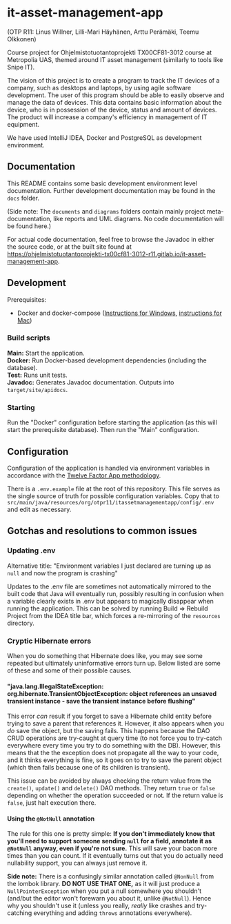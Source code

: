 <!-- @formatter:off -->

# it-asset-management-app
(OTP R11: Linus Willner, Lilli-Mari Häyhänen, Arttu Perämäki, Teemu Olkkonen)

Course project for Ohjelmistotuotantoprojekti TX00CF81-3012 course at Metropolia UAS, themed around IT asset management (similarly to tools like Snipe IT).

The vision of this project is to create a program to track the IT devices of a company, such as desktops and laptops, by using agile software development. The user of this program should be able to easily observe and manage the data of devices. This data contains basic information about the device, who is in possession of the device, status and amount of devices. The product will increase a company's efficiency in management of IT equipment.

We have used IntelliJ IDEA, Docker and PostgreSQL as development environment.

## Documentation

This README contains some basic development environment level documentation. Further development documentation may be found in the `docs` folder.

(Side note: The `documents` and `diagrams` folders contain mainly project meta-documentation, like reports and UML diagrams. No code documentation will be found here.)

For actual code documentation, feel free to browse the Javadoc in either the source code, or at the built site found at https://ohjelmistotuotantoprojekti-tx00cf81-3012-r11.gitlab.io/it-asset-management-app.

## Development

Prerequisites:
- Docker and docker-compose ([Instructions for Windows](https://docs.docker.com/desktop/windows/install), [instructions for Mac](https://docs.docker.com/desktop/mac/install))

### Build scripts

**Main:** Start the application.  
**Docker:** Run Docker-based development dependencies (including the database).  
**Test:** Runs unit tests.  
**Javadoc:** Generates Javadoc documentation. Outputs into `target/site/apidocs`.

### Starting

Run the "Docker" configuration before starting the application (as this will start the prerequisite database). Then run the "Main" configuration.

## Configuration

Configuration of the application is handled via environment variables in accordance with the [Twelve Factor App methodology](https://12factor.net/config).

There is a `.env.example` file at the root of this repository. This file serves as the single source of truth for possible configuration variables. Copy that to `src/main/java/resources/org/otpr11/itassetmanagementapp/config/.env` and edit as necessary.

## Gotchas and resolutions to common issues

### Updating .env

Alternative title: "Environment variables I just declared are turning up as `null` and now the program is crashing"

Updates to the .env file are sometimes not automatically mirrored to the built code that Java will eventually run, possibly resulting in confusion when a variable clearly exists in .env but appears to magically disappear when running the application. This can be solved by running Build => Rebuild Project from the IDEA title bar, which forces a re-mirroring of the `resources` directory.

### Cryptic Hibernate errors

When you do something that Hibernate does like, you may see some repeated but ultimately uninformative errors turn up. Below listed are some of these and some of their possible causes. 

#### "java.lang.IllegalStateException: org.hibernate.TransientObjectException: object references an unsaved transient instance - save the transient instance before flushing"

This error _can_ result if you forget to save a Hibernate child entity before trying to save a parent that references it. However, it also appears when you _do_ save the object, but the saving fails. This happens because the DAO CRUD operations are try-caught at query time (to not force you to try-catch everywhere every time you try to do something with the DB). However, this means that the the exception does not propagate all the way to your code, and it thinks everything is fine, so it goes on to try to save the parent object (which then fails because one of its children is transient).

This issue can be avoided by always checking the return value from the `create()`, `update()` and `delete()` DAO methods. They return `true` or `false` depending on whether the operation succeeded or not. If the return value is `false`, just halt execution there.

#### Using the `@NotNull` annotation

The rule for this one is pretty simple: **If you don't immediately know that you'll need to support someone sending `null` for a field, annotate it as `@NotNull` anyway, even if you're not sure.** This will save your bacon more times than you can count. If it eventually turns out that you do actually need nullability support, you can always just remove it.

**Side note:** There is a confusingly similar annotation called `@NonNull` from the lombok library. **DO NOT USE THAT ONE,** as it will just produce a `NullPointerException` when you put a null somewhere you shouldn't (and/but the editor won't forewarn you about it, unlike `@NotNull`). Hence why you shouldn't use it (unless you really, _really_ like crashes and try-catching everything and adding `throws` annotations everywhere).

